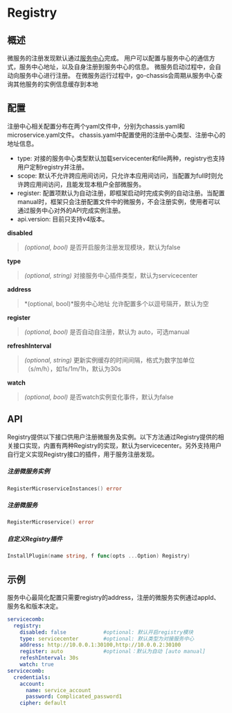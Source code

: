 # Registry
## 概述

微服务的注册发现默认通过[服务中心](https://github.com/apache/servicecomb-service-center)完成。
用户可以配置与服务中心的通信方式，服务中心地址，以及自身注册到服务中心的信息。
微服务启动过程中，会自动向服务中心进行注册。
在微服务运行过程中，go-chassis会周期从服务中心查询其他服务的实例信息缓存到本地

## 配置

注册中心相关配置分布在两个yaml文件中，分别为chassis.yaml和microservice.yaml文件。
chassis.yaml中配置使用的注册中心类型、注册中心的地址信息。

* type: 对接的服务中心类型默认加载servicecenter和file两种，registry也支持用户定制registry并注册。
* scope: 默认不允许跨应用间访问，只允许本应用间访问，当配置为full时则允许跨应用间访问，且能发现本租户全部微服务。
* register: 配置项默认为自动注册，即框架启动时完成实例的自动注册。当配置manual时，框架只会注册配置文件中的微服务，不会注册实例，使用者可以通过服务中心对外的API完成实例注册。
* api.version: 目前只支持v4版本。


**disabled**
> *(optional, bool)* 是否开启服务注册发现模块，默认为false

**type**
> *(optional, string)* 对接服务中心插件类型，默认为servicecenter

**address**
> *(optional, bool)*服务中心地址 允许配置多个以逗号隔开，默认为空

**register**
> *(optional, bool)* 是否自动自注册，默认为 auto，可选manual

**refreshInterval**
> *(optional, string)* 更新实例缓存的时间间隔，格式为数字加单位（s/m/h），如1s/1m/1h，默认为30s

**watch**
> *(optional, bool)*  是否watch实例变化事件，默认为false




## API

Registry提供以下接口供用户注册微服务及实例。以下方法通过Registry提供的相关接口实现，内置有两种Registry的实现，默认为servicecenter。另外支持用户自行定义实现Registry接口的插件，用于服务注册发现。

##### 注册微服务实例

```go
RegisterMicroserviceInstances() error
```

##### 注册微服务

```go
RegisterMicroservice() error
```

##### 自定义Registry插件

```go
InstallPlugin(name string, f func(opts ...Option) Registry)
```

## 示例

服务中心最简化配置只需要registry的address，注册的微服务实例通过appId、服务名和版本决定。

```yaml
servicecomb:
  registry:
    disabled: false            #optional: 默认开启registry模块
    type: servicecenter        #optional: 默认类型为对接服务中心
    address: http://10.0.0.1:30100,http://10.0.0.2:30100 
    register: auto             #optional：默认为自动 [auto manual]
    refeshInterval: 30s       
    watch: true                         
servicecomb:
  credentials:
    account:
      name: service_account  
      password: Complicated_password1
    cipher: default
```





